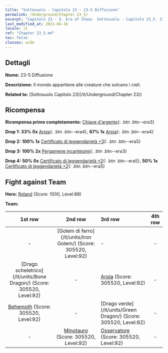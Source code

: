 ```yaml
---
title: "Sottosuolo - Capitolo 23 - 23-5 Diffusione"
permalink: /Underground/Chapter 23_5/
excerpt: "Capitolo 23 - 5. Era of Chaos  Sottosuolo - Capitolo 23_5. 23-5 Diffusione"
last_modified_at: 2021-04-16
locale: it
ref: "Chapter 23_5.md"
toc: false
classes: wide
---
```


## Dettagli

 **Nome:** 23-5 Diffusione

 **Descrizione:** Il mondo appartiene alle creature che solcano i cieli.

 **Related to:** [Sottosuolo Capitolo 23](/it/Underground/Chapter 23/)

## Ricompensa

 **Ricompensa primo completamento:** [Chiave d'argento](/it/Items/con_693/){: .btn .btn--era3}

 **Drop 1:** **33% 0x** [Arpia](/it/Items/unt_245/){: .btn .btn--era4}, **67% 1x** [Arpia](/it/Items/unt_245/){: .btn .btn--era4}

 **Drop 2:** **100% 1x** [Certificato di leggendarietà +3](/it/Items/mat_88/){: .btn .btn--era5}

 **Drop 3:** **100% 2x** [Pergamene incantesimi](/it/Items/con_694/){: .btn .btn--era3}

 **Drop 4:** **50% 0x** [Certificato di leggendarietà +2](/it/Items/mat_81/){: .btn .btn--era5}, **50% 1x** [Certificato di leggendarietà +2](/it/Items/mat_81/){: .btn .btn--era5}


## Fight against Team
 **Hero:** [Roland](/it/heroes/Roland/) (Score: 1000, Level:88)

 **Team:**


  | 1st row | 2nd row | 3rd row | 4th row |
  |:----:|:----:|:----|:----:|
  | - | [Golem di ferro](/it/units/Iron Golem/) (Score: 305520, Level:92)  | - | - |
  | [Drago scheletrico](/it/units/Bone Dragon/) (Score: 305520, Level:92)  | - | [Arpia](/it/units/Harpy/) (Score: 305520, Level:92)  | - |
  | [Behemoth](/it/units/Behemoth/) (Score: 305520, Level:92)  | - | [Drago verde](/it/units/Green Dragon/) (Score: 305520, Level:92)  | - |
  | - | [Minotauro](/it/units/Minotaur/) (Score: 305520, Level:92)  | [Osservatore](/it/units/Beholder/) (Score: 305520, Level:92)  | - |


